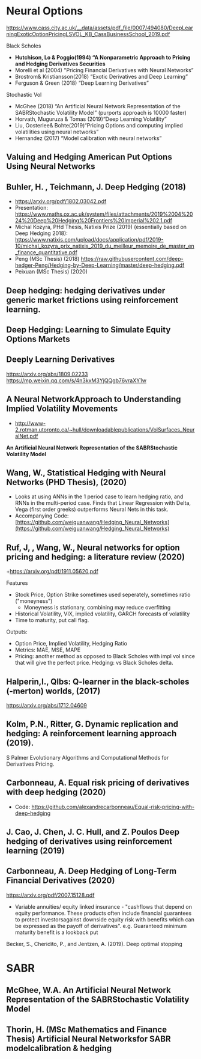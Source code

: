 # Neural Options

https://www.cass.city.ac.uk/__data/assets/pdf_file/0007/494080/DeepLearningExoticOptionPricingLSVOL_KB_CassBusinessSchool_2019.pdf


Black Scholes
+ **Hutchison, Lo & Poggio(1994) “A Nonparametric Approach to Pricing and Hedging Derivatives Securities**
+ Morelli et al (2004) "Pricing Financial Derivatives with Neural Networks”
+ Brostrom& Kristiansson(2018) “Exotic Derivatives and Deep Learning”
+ Ferguson & Green (2018) “Deep Learning Derivatives”

Stochastic Vol
+ McGhee (2018) “An Artificial Neural Network Representation of the SABRStochastic Volatility Model” (purports approach is 10000 faster)
+ Horvath, Muguruza & Tomas (2019)“Deep Learning Volatility”
+ Liu, Oosterlee& Bohte(2019)“Pricing Options and computing implied volatilities using neural networks”
+ Hernandez (2017) “Model calibration with neural networks”


## Valuing and Hedging American Put Options Using Neural Networks



## Buhler, H. , Teichmann, J. Deep Hedging (2018)
+ https://arxiv.org/pdf/1802.03042.pdf
+ Presentation: https://www.maths.ox.ac.uk/system/files/attachments/2019%2004%2024%20Deep%20Hedging%20Frontiers%20Imperial%202.1.pdf
+ Michal Kozyra, PHd Thesis, Natixis Prize (2019) (essentially based on Deep Hedging 2018): https://www.natixis.com/upload/docs/application/pdf/2019-10/michal_kozyra_prix_natixis_2019_du_meilleur_memoire_de_master_en_finance_quantitative.pdf
+ Peng (MSc Thesis) (2018) https://raw.githubusercontent.com/deep-hedger-Peng/Hedging-by-Deep-Learning/master/deep-hedging.pdf
+ Peixuan (MSc Thesis) (2020)

## Deep hedging: hedging derivatives under generic market frictions using reinforcement learning.

## Deep Hedging: Learning to Simulate Equity Options Markets

## Deeply Learning Derivatives
https://arxiv.org/abs/1809.02233
https://mp.weixin.qq.com/s/4n3kxM3YjQQgb76vraXY1w

## A Neural NetworkApproach to Understanding Implied Volatility Movements
+ http://www-2.rotman.utoronto.ca/~hull/downloadablepublications/VolSurfaces_NeuralNet.pdf

**An Artificial Neural Network Representation of the SABRStochastic Volatility Model**





## Wang, W.,  Statistical Hedging with Neural Networks (PHD Thesis), (2020) 
+ Looks at using ANNs in the 1 period case to learn hedging ratio, and RNNs in the multi-period case. Finds that Linear Regression with Delta, Vega (first order greeks) outperforms Neural Nets in this task.
+ Accompanying Code: [https://github.com/weiguanwang/Hedging_Neural_Networks](https://github.com/weiguanwang/Hedging_Neural_Networks)


##  Ruf, J, , Wang, W., Neural networks for option pricing and hedging: a literature review (2020)
+https://arxiv.org/pdf/1911.05620.pdf

Features
+ Stock Price, Option Strike sometimes used seperately, sometimes ratio ("moneyness")
	+ Moneyness is stationary, combining may reduce overfitting 	
+ Historical Volatility, VIX, implied volatility, GARCH forecasts of volatility
+ Time to maturity, put call flag.

Outputs:
+ Option Price, Implied Volatility, Hedging Ratio
+ Metrics: MAE, MSE, MAPE
+ Pricing: another method as opposed to Black Scholes with impl vol since that will give the perfect price. Hedging: vs Black Scholes delta.


## Halperin,I., Qlbs: Q-learner in the black-scholes (-merton) worlds, (2017)
https://arxiv.org/abs/1712.04609

## Kolm, P.N., Ritter, G. Dynamic replication and hedging: A reinforcement learning approach (2019).

S Palmer Evolutionary Algorithms and Computational Methods for Derivatives Pricing. 

## Carbonneau, A. Equal risk pricing of derivatives with deep hedging (2020)

+ Code: https://github.com/alexandrecarbonneau/Equal-risk-pricing-with-deep-hedging


## J. Cao, J. Chen, J. C. Hull, and Z. Poulos Deep hedging of derivatives using reinforcement learning (2019)

## Carbonneau, A. Deep Hedging of Long-Term Financial Derivatives (2020)
https://arxiv.org/pdf/2007.15128.pdf

+ Variable annuities/ equity linked insurance - "cashflows that depend on equity performance. These products often include financial guarantees to protect investorsagainst downside equity risk with benefits which can be expressed as the payoff of derivatives".  e.g. Guaranteed minimum maturity benefit is a lookback put


Becker, S., Cheridito, P., and Jentzen, A. (2019).  Deep optimal stopping

# SABR

## McGhee, W.A. An Artificial Neural Network Representation of the SABRStochastic Volatility Model


## Thorin, H. (MSc Mathematics and Finance Thesis) Artificial Neural Networksfor SABR modelcalibration & hedging


